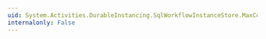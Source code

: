 ```yaml
---
uid: System.Activities.DurableInstancing.SqlWorkflowInstanceStore.MaxConnectionRetries
internalonly: False
---
```

